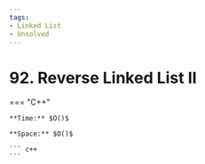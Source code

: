 ```yaml
---
tags:
- Linked List
- Unsolved
---
```



# 92. Reverse Linked List II

=== "C++"

    **Time:** $O()$

    **Space:** $O()$

    ``` c++
    ```